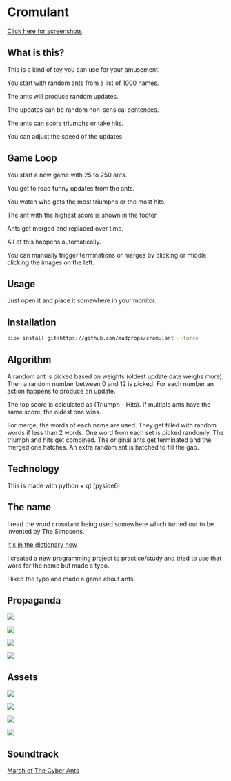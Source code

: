 # Cromulant

[Click here for screenshots](screenshots.md)

## What is this?

This is a kind of toy you can use for your amusement.

You start with random ants from a list of 1000 names.

The ants will produce random updates.

The updates can be random non-sensical sentences.

The ants can score triumphs or take hits.

You can adjust the speed of the updates.

## Game Loop

You start a new game with 25 to 250 ants.

You get to read funny updates from the ants.

You watch who gets the most triumphs or the most hits.

The ant with the highest score is shown in the footer.

Ants get merged and replaced over time.

All of this happens automatically.

You can manually trigger terminations or merges by
clicking or middle clicking the images on the left.

## Usage

Just open it and place it somewhere in your monitor.

## Installation

```sh
pipx install git+https://github.com/madprops/cromulant --force
```

## Algorithm

A random ant is picked based on weights (oldest update date weighs more).
Then a random number between 0 and 12 is picked.
For each number an action happens to produce an update.

The top score is calculated as (Triumph - Hits).
If multiple ants have the same score, the oldest one wins.

For merge, the words of each name are used.
They get filled with random words if less than 2 words.
One word from each set is picked randomly.
The triumph and hits get combined.
The original ants get terminated and the merged one hatches.
An extra random ant is hatched to fill the gap.

## Technology

This is made with python + qt (pyside6)

## The name

I read the word `cromulent` being used somewhere which turned out to be invented by The Simpsons.

[It's in the dictionary now](https://www.merriam-webster.com/wordplay/what-does-cromulent-mean)

I created a new programming project to practice/study and tried to use that word for the name but made a typo.

I liked the typo and made a game about ants.

## Propaganda

![](cromulant/img/logo_1.jpg)

![](cromulant/img/logo_2.jpg)

![](cromulant/img/logo_3.jpg)

![](cromulant/img/logo_4.jpg)

## Assets

![](cromulant/img/icon_1.jpg)

![](cromulant/img/icon_2.jpg)

![](cromulant/img/icon_3.jpg)

![](cromulant/img/icon_4.jpg)

## Soundtrack

[March of The Cyber Ants](cromulant/audio/March%20of%20the%20Cyber%20Ants.mp3)